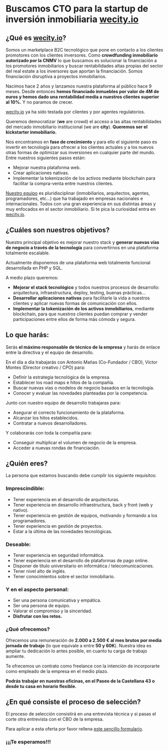 # Buscamos CTO para la startup de inversión inmobiliaria [wecity.io](https://wecity.io)

## ¿Qué es [wecity.io](https://wecity.io)?

Somos un marketplace B2C tecnológico que pone en contacto a los clientes promotores con los clientes inversores. Como **crowdfunding inmobiliario autorizado por la CNMV** lo que buscamos es solucionar la financiación a los promotores inmobiliarios y buscar rentabilidades altas propias del sector del real estate a los inversores que aportan la financiación. Somos financiación disruptiva a proyectos inmobiliarios.

Nacimos hace 2 años y lanzamos nuestra plataforma al público hace 9 meses. Desde entonces **hemos financiado inmuebles por valor de 4M de euros y hemos dado una rentabilidad media a nuestros clientes superior al 10%.** Y no paramos de crecer.

[wecity.io](https://wecity.io) ya ha sido testada por clientes y por agentes regulatorios.

Queremos democratizar (**we** are crowd) el acceso a las altas rentabilidades del mercado inmobiliario institucional (we are **city**). **Queremos ser el kickstarter inmobiliario.**

Nos encontramos en **fase de crecimiento** y para ello el siguiente paso es invertir en tecnología para ofrecer a los clientes actuales y a los nuevos otras formas de optimizar sus inversiones en cualquier parte del mundo. Entre nuestros siguientes pasos están:

- Mejorar nuestra plataforma web.
- Crear aplicaciones nativas.
- Implementar la tokenización de los activos mediante blockchain para facilitar la compra-venta entre nuestros clientes.

[Nuestro equipo](https://www.wecity.io/es/equipo/) es pluridisciplinar (inmobiliarios, arquitectos, agentes, programadores, etc…) que ha trabajado en empresas nacionales e internacionales. Todos con una gran experiencia en sus distintas áreas y muy enfocados en el sector inmobiliario. Si te pica la curiosidad entra en [wecity.io](https://wecity.io).

## ¿Cuáles son nuestros objetivos?

Nuestro principal objetivo es mejorar nuestro stack y **generar nuevas vías de negocio a través de la tecnología** para convertirnos en una plataforma totalmente escalable.

Actualmente disponemos de una plataforma web totalmente funcional desarrollada en PHP y SQL.

A medio plazo queremos:

- **Mejorar el stack tecnológico** y todos nuestros procesos de desarrollo: arquitectura, infraestructura, deploy, testing, buenas prácticas…
- **Desarrollar aplicaciones nativas** para facilitarle la vida a nuestros clientes y aplicar nuevas formas de comunicación con ellos.
- **Implementar la tokenización de los activos inmobiliarios**, mediante blockchain, para que nuestros clientes puedan comprar y vender participaciones entre ellos de forma más cómoda y segura.

## Lo que harás:

Serás **el máximo responsable de técnico de la empresa** y harás de enlace entre la directiva y el equipo de desarrollo.

En el día a día trabajarás con Antonio Mañas (Co-Fundador / CBO), Víctor Montes (Director creativo / CPO) para:

- Definir la estrategia tecnológica de la empresa.
- Establecer los road maps e hitos de la compañía.
- Buscar nuevas vías o modelos de negocio basados en la tecnología.
- Conocer y evaluar las novedades planteadas por la competencia.

Junto con nuestro equipo de desarrollo trabajaras para:

- Asegurar el correcto funcionamiento de la plataforma.
- Alcanzar los hitos establecidos.
- Contratar a nuevos desarrolladores.

Y colaborarás con toda la compañía para:

- Conseguir multiplicar el volumen de negocio de la empresa.
- Acceder a nuevas rondas de financiación.

## ¿Quién eres?

La persona que estamos buscando debe cumplir los siguiente requisitos:

### Imprescindible:

- Tener experiencia en el desarrollo de arquitecturas.
- Tener experiencia en desarrollo infraestructura, back y front (web y nativo).
- Tener experiencia en gestión de equipos, motivando y formando a los programadores.
- Tener experiencia en gestión de proyectos.
- Estar a la última de las novedades tecnológicas.

### Deseable:

- Tener experiencia en seguridad informática.
- Tener experiencia en el desarrollo de plataformas de pago online.
- Disponer de título universitario en informática / telecomunicaciones.
- Tener nivel alto de inglés.
- Tener conocimientos sobre el sector inmobiliario.

### Y en el aspecto personal:

- Ser una persona comunicativa y empática.
- Ser una persona de equipo.
- Valorar el compromiso y la sinceridad.
- **Disfrutar con los retos.**

### ¿Qué ofrecemos?

Ofrecemos una remuneración de **2.000 a 2.500 € al mes brutos por media jornada de trabajo** (lo que equivale a entre **50 y 60K**). Nuestra idea es ampliar tu dedicación lo antes posible, en cuanto tu carga de trabajo aumente.

Te ofrecemos un contrato como freelance con la intención de incorporarte como empleado de la empresa en el medio plazo.

**Podrás trabajar en nuestras oficinas, en el Paseo de la Castellana 43 o desde tu casa en horario flexible.**

## ¿En qué consiste el proceso de selección?

El proceso de selección consistirá en una entrevista técnica y si pasas el corte otra entrevista con el CBO de la empresa.

Para aplicar a esta oferta por favor rellena [este sencillo formulario](https://forms.gle/nPgXyqvjcFqMdcn48).

### ¡¡¡Te esperamos!!!
